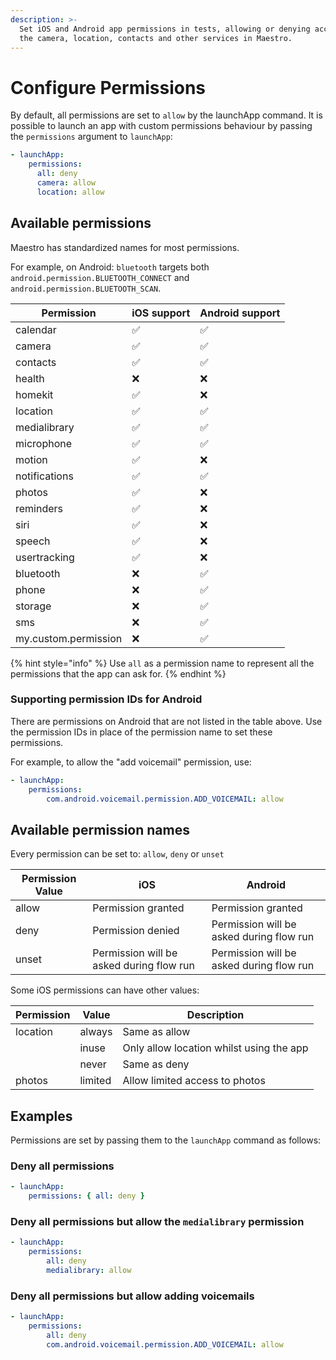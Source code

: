 ```yaml
---
description: >-
  Set iOS and Android app permissions in tests, allowing or denying access to
  the camera, location, contacts and other services in Maestro.
---
```


# Configure Permissions

By default, all permissions are set to `allow` by the launchApp command. It is possible to launch an app with custom permissions behaviour by passing the `permissions` argument to `launchApp`:

```yaml
- launchApp:
    permissions:
      all: deny
      camera: allow
      location: allow
```

## Available permissions

Maestro has standardized names for most permissions.

For example, on Android: `bluetooth` targets both `android.permission.BLUETOOTH_CONNECT` and `android.permission.BLUETOOTH_SCAN`.

| Permission           | iOS support | Android support |
| -------------------- | ----------- | --------------- |
| calendar             | ✅           | ✅               |
| camera               | ✅           | ✅               |
| contacts             | ✅           | ✅               |
| health               | ❌           | ❌               |
| homekit              | ✅           | ❌               |
| location             | ✅           | ✅               |
| medialibrary         | ✅           | ✅               |
| microphone           | ✅           | ✅               |
| motion               | ✅           | ❌               |
| notifications        | ✅           | ✅               |
| photos               | ✅           | ❌               |
| reminders            | ✅           | ❌               |
| siri                 | ✅           | ❌               |
| speech               | ✅           | ❌               |
| usertracking         | ✅           | ❌               |
| bluetooth            | ❌           | ✅               |
| phone                | ❌           | ✅               |
| storage              | ❌           | ✅               |
| sms                  | ❌           | ✅               |
| my.custom.permission | ❌           | ✅               |

{% hint style="info" %}
Use `all` as a permission name to represent all the permissions that the app can ask for.
{% endhint %}

### Supporting permission IDs for Android

There are permissions on Android that are not listed in the table above. Use the permission IDs in place of the permission name to set these permissions.

For example, to allow the "add voicemail" permission, use:

```yaml
- launchApp:
    permissions:
        com.android.voicemail.permission.ADD_VOICEMAIL: allow
```

## Available permission names

Every permission can be set to: `allow`, `deny` or `unset`

| Permission Value | iOS                                      | Android                                  |
| ---------------- | ---------------------------------------- | ---------------------------------------- |
| allow            | Permission granted                       | Permission granted                       |
| deny             | Permission denied                        | Permission will be asked during flow run |
| unset            | Permission will be asked during flow run | Permission will be asked during flow run |

Some iOS permissions can have other values:

| Permission | Value   | Description                              |
| ---------- | ------- | ---------------------------------------- |
| location   | always  | Same as allow                            |
|            | inuse   | Only allow location whilst using the app |
|            | never   | Same as deny                             |
| photos     | limited | Allow limited access to photos           |

## Examples

Permissions are set by passing them to the `launchApp` command as follows:

### Deny all permissions

```yaml
- launchApp:
    permissions: { all: deny } 
```

### Deny all permissions but allow the `medialibrary` permission

```yaml
- launchApp:
    permissions:
        all: deny
        medialibrary: allow
```

### Deny all permissions but allow adding voicemails

```yaml
- launchApp:
    permissions:
        all: deny
        com.android.voicemail.permission.ADD_VOICEMAIL: allow
```
